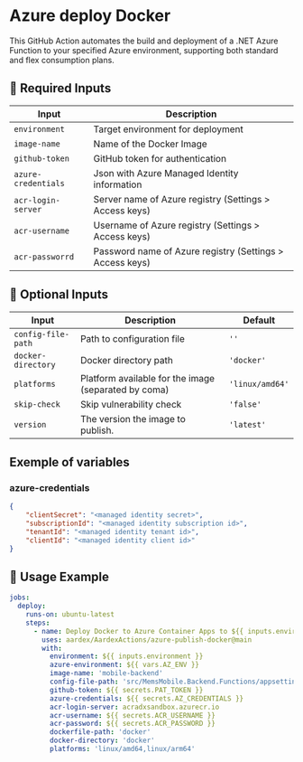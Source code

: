 # Azure deploy Docker

This GitHub Action automates the build and deployment of a .NET Azure Function to your specified Azure environment,
supporting both standard and flex consumption plans.

## 🔑 Required Inputs

| Input               | Description                                              |
|---------------------|----------------------------------------------------------|
| `environment`       | Target environment for deployment                        |
| `image-name`        | Name of the Docker Image                                 |
| `github-token`      | GitHub token for authentication                          |
| `azure-credentials` | Json with Azure Managed Identity information             |
| `acr-login-server`  | Server name of Azure registry (Settings > Access keys)   |
| `acr-username`      | Username of Azure registry (Settings > Access keys)      |
| `acr-passworrd`     | Password name of Azure registry (Settings > Access keys) |

## 📝 Optional Inputs

| Input              | Description                                          | Default         |
|--------------------|------------------------------------------------------|-----------------|
| `config-file-path` | Path to configuration file                           | `''`            |
| `docker-directory` | Docker directory path                                | `'docker'`      |
| `platforms`        | Platform available for the image (separated by coma) | `'linux/amd64'` |
| `skip-check`       | Skip vulnerability check                             | `'false'`       |
| `version`          | The version the image to publish.                    | `'latest'`      |

## Exemple of variables
### azure-credentials
```json
{
    "clientSecret": "<managed identity secret>",
    "subscriptionId": "<managed identity subscription id>",
    "tenantId": "<managed identity tenant id>",
    "clientId": "<managed identity client id>"
}
```

## 🚀 Usage Example

```yaml 
jobs:
  deploy:
    runs-on: ubuntu-latest
    steps:
      - name: Deploy Docker to Azure Container Apps to ${{ inputs.environment }}
        uses: aardex/AardexActions/azure-publish-docker@main
        with:
          environment: ${{ inputs.environment }}
          azure-environment: ${{ vars.AZ_ENV }}
          image-name: 'mobile-backend'
          config-file-path: 'src/MemsMobile.Backend.Functions/appsettings.json'
          github-token: ${{ secrets.PAT_TOKEN }}
          azure-credentials: ${{ secrets.AZ_CREDENTIALS }}
          acr-login-server: acradxsandbox.azurecr.io
          acr-username: ${{ secrets.ACR_USERNAME }}
          acr-password: ${{ secrets.ACR_PASSWORD }}
          dockerfile-path: 'docker'
          docker-directory: 'docker'
          platforms: 'linux/amd64,linux/arm64'
```